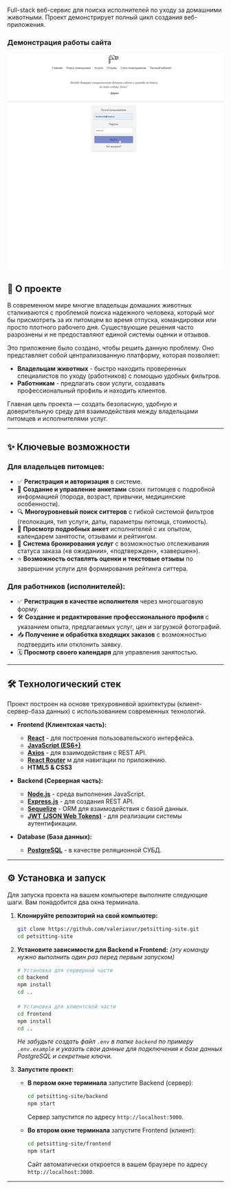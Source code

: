 Full-stack веб-сервис для поиска исполнителей по уходу за домашними животными. Проект демонстрирует полный цикл создания веб-приложения.

### Демонстрация работы сайта
![Анимированная демонстрация основного функционала сайта](./assets/work_site.gif)

## 🚀 О проекте
В современном мире многие владельцы домашних животных сталкиваются с проблемой поиска надежного человека, который мог бы присмотреть за их питомцем во время отпуска, командировки или просто плотного рабочего дня. Существующие решения часто разрознены и не предоставляют единой системы оценки и отзывов.

Это приложение было создано, чтобы решить данную проблему. Оно представляет собой централизованную платформу, которая позволяет:
*   **Владельцам животных** - быстро находить проверенных специалистов по уходу (работников) с помощью удобных фильтров.
*   **Работникам** - предлагать свои услуги, создавать профессиональный профиль и находить клиентов.

Главная цель проекта — создать безопасную, удобную и доверительную среду для взаимодействия между владельцами питомцев и исполнителями услуг.

---

## ✨ Ключевые возможности

### Для владельцев питомцев:
*   ✅ **Регистрация и авторизация** в системе.
*   📝 **Создание и управление анкетами** своих питомцев с подробной информацией (порода, возраст, привычки, медицинские особенности).
*   🔍 **Многоуровневый поиск ситтеров** с гибкой системой фильтров (геолокация, тип услуги, даты, параметры питомца, стоимость).
*   📄 **Просмотр подробных анкет** исполнителей с их опытом, календарем занятости, отзывами и рейтингом.
*   📅 **Система бронирования услуг** с возможностью отслеживания статуса заказа («в ожидании», «подтвержден», «завершен»).
*   ⭐ **Возможность оставлять оценки и текстовые отзывы** по завершении услуги для формирования рейтинга ситтера.

### Для работников (исполнителей):
*   ✅ **Регистрация в качестве исполнителя** через многошаговую форму.
*   🛠️ **Создание и редактирование профессионального профиля** с указанием опыта, предлагаемых услуг, цен и загрузкой фотографий.
*   📥 **Получение и обработка входящих заказов** с возможностью подтвердить или отклонить заявку.
*   🗓️ **Просмотр своего календаря** для управления занятостью.

---
## 🛠️ Технологический стек
Проект построен на основе трехуровневой архитектуры (клиент-сервер-база данных) с использованием современных технологий.

*   **Frontend (Клиентская часть):**
    *   [**React**](https://reactjs.org/) - для построения пользовательского интерфейса.
    *   [**JavaScript (ES6+)**](https://developer.mozilla.org/ru/docs/Web/JavaScript)
    *   [**Axios**](https://axios-http.com/) - для взаимодействия с REST API.
    *   [**React Router**](https://reactrouter.com/) м для навигации по приложению.
    *   **HTML5 & CSS3**

*   **Backend (Серверная часть):**
    *   [**Node.js**](https://nodejs.org/) - среда выполнения JavaScript.
    *   [**Express.js**](https://expressjs.com/ru/) - для создания REST API.
    *   [**Sequelize**](https://sequelize.org/) - ORM для взаимодействия с базой данных.
    *   [**JWT (JSON Web Tokens)**](https://jwt.io/) - для реализации системы аутентификации.

*   **Database (База данных):**
    *   [**PostgreSQL**](https://www.postgresql.org/) - в качестве реляционной СУБД.

---

## ⚙️ Установка и запуск

Для запуска проекта на вашем компьютере выполните следующие шаги. Вам понадобится два окна терминала.

1.  **Клонируйте репозиторий на свой компьютер:**
    ```bash
    git clone https://github.com/valeriasur/petsitting-site.git
    cd petsitting-site
    ```

2.  **Установите зависимости для Backend и Frontend:**
    *(эту команду нужно выполнить один раз перед первым запуском)*
    ```bash
    # Установка для серверной части
    cd backend
    npm install
    cd ..

    # Установка для клиентской части
    cd frontend
    npm install
    cd ..
    ```
    *Не забудьте создать файл `.env` в папке `backend` по примеру `.env.example` и указать свои данные для подключения к базе данных PostgreSQL и секретные ключи.*

3.  **Запустите проект:**

    *   **В первом окне терминала** запустите Backend (сервер):
        ```bash
        cd petsitting-site/backend
        npm start
        ```
        Сервер запустится по адресу `http://localhost:5000`.

    *   **Во втором окне терминала** запустите Frontend (клиент):
        ```bash
        cd petsitting-site/frontend
        npm start
        ```
        Сайт автоматически откроется в вашем браузере по адресу `http://localhost:3000`.

---

